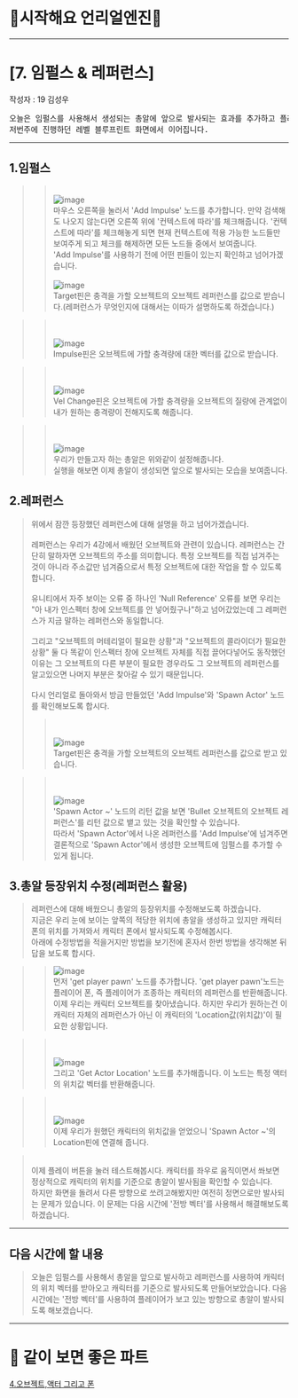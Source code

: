 # :raccoon:시작해요 언리얼엔진🌳


---

# [7. 임펄스 & 레퍼런스]
작성자 : 19 김성우

<pre>
오늘은 임펄스를 사용해서 생성되는 총알에 앞으로 발사되는 효과를 추가하고 플레이어를 기준으로 발사되도록 해보겠습니다.
저번주에 진행하던 레벨 블루프린트 화면에서 이어집니다.
</pre>

---
  
## 1.임펄스
>> <br>![image](./Pic/p1.png)
> <br> 마우스 오른쪽을 눌러서 'Add Impulse' 노드를 추가합니다. 만약 검색해도 나오지 않는다면 오른쪽 위에 '컨텍스트에 따라'를 체크해줍니다.
> '컨텍스트에 따라'를 체크해놓게 되면 현재 컨텍스트에 적용 가능한 노드들만 보여주게 되고 체크를 해제하면 모든 노드들 중에서 보여줍니다.
> <br> 'Add Impulse'를 사용하기 전에 어떤 핀들이 있는지 확인하고 넘어가겠습니다.
>> <br><br>![image](./Pic/p2.png)
> <br> Target핀은 충격을 가할 오브젝트의 오브젝트 레퍼런스를 값으로 받습니다.(레퍼런스가 무엇인지에 대해서는 이따가 설명하도록 하겠습니다.)

>> <br><br>![image](./Pic/p3.png)
> <br> Impulse핀은 오브젝트에 가할 충격량에 대한 벡터를 값으로 받습니다.

>> <br><br>![image](./Pic/p4.png)
> <br> Vel Change핀은 오브젝트에 가할 충격량을 오브젝트의 질량에 관계없이 내가 원하는 충격량이 전해지도록 해줍니다.

>> <br><br>![image](./Pic/p5.png)
> <br> 우리가 만들고자 하는 총알은 위와같이 설정해줍니다.
> <br> 실행을 해보면 이제 총알이 생성되면 앞으로 발사되는 모습을 보여줍니다.

## 2.레퍼런스
> 위에서 잠깐 등장했던 레퍼런스에 대해 설명을 하고 넘어가겠습니다.
> <br><br>레퍼런스는 우리가 4강에서 배웠던 오브젝트와 관련이 있습니다. 레퍼런스는 간단히 말하자면 오브젝트의 주소를 의미합니다. 특정 오브젝트를 직접 넘겨주는 것이 아니라 주소값만 넘겨줌으로서 특정 오브젝트에 대한 작업을 할 수 있도록 합니다.
> <br><br>유니티에서 자주 보이는 오류 중 하나인 'Null Reference' 오류를 보면 우리는 "아 내가 인스펙터 창에 오브젝트를 안 넣어줬구나"하고 넘어갔었는데 그 레퍼런스가 지금 말하는 레퍼런스와 동일합니다.
> <br><br>그리고 "오브젝트의 머테리얼이 필요한 상황"과 "오브젝트의 콜라이더가 필요한 상황" 둘 다 똑같이 인스펙터 창에 오브젝트 자체를 직접 끌어다넣어도 동작했던 이유는 그 오브젝트의 다른 부분이 필요한 경우라도 그 오브젝트의 레퍼런스를 알고있으면 나머지 부분은 찾아갈 수 있기 때문입니다.
> <br><br> 다시 언리얼로 돌아와서 방금 만들었던 'Add Impulse'와 'Spawn Actor' 노드를 확인해보도록 합시다.
> 
>> <br><br>![image](./Pic/p2.png)
> <br> Target핀은 충격을 가할 오브젝트의 오브젝트 레퍼런스를 값으로 받고 있습니다.

>> <br><br>![image](./Pic/p6.png)
> <br> 'Spawn Actor ~' 노드의 리턴 값을 보면 'Bullet 오브젝트의 오브젝트 레퍼런스'를 리턴 값으로 뱉고 있는 것을 확인할 수 있습니다.
> <br> 따라서 'Spawn Actor'에서 나온 레퍼런스를 'Add Impulse'에 넘겨주면 결론적으로 'Spawn Actor'에서 생성한 오브젝트에 임펄스를 추가할 수 있게 됩니다.

## 3.총알 등장위치 수정(레퍼런스 활용)
> 레퍼런스에 대해 배웠으니 총알의 등장위치를 수정해보도록 하겠습니다.
> <br>지금은 우리 눈에 보이는 앞쪽의 적당한 위치에 총알을 생성하고 있지만 캐릭터 폰의 위치를 가져와서 캐릭터 폰에서 발사되도록 수정해봅시다.
> <br>아래에 수정방법을 적을거지만 방법을 보기전에 혼자서 한번 방법을 생각해본 뒤 답을 보도록 합시다.

>> ![image](./Pic/p7.png)
> <br> 먼저 'get player pawn' 노드를 추가합니다. 'get player pawn'노드는 플레이어 폰, 즉 플레이어가 조종하는 캐릭터의 레퍼런스를 반환해줍니다.
> <br> 이제 우리는 캐릭터 오브젝트를 찾아냈습니다. 하지만 우리가 원하는건 이 캐릭터 자체의 레퍼런스가 아닌 이 캐릭터의 'Location값(위치값)'이 필요한 상황입니다.

>> <br><br>![image](./Pic/p8.png)
> <br> 그리고 'Get Actor Location' 노드를 추가해줍니다. 이 노드는 특정 액터의 위치값 벡터를 반환해줍니다.

>> <br><br>![image](./Pic/p9.png)
> <br> 이제 우리가 원했던 캐릭터의 위치값을 얻었으니 'Spawn Actor ~'의 Location핀에 연결해 줍니다.

> <br>이제 플레이 버튼을 눌러 테스트해봅시다. 캐릭터를 좌우로 움직이면서 쏴보면 정상적으로 캐릭터의 위치를 기준으로 총알이 발사됨을 확인할 수 있습니다.
> <br> 하지만 화면을 돌려서 다른 방향으로 쏘려고해봤지만 여전히 정면으로만 발사되는 문제가 있습니다. 이 문제는 다음 시간에 '전방 벡터'를 사용해서 해결해보도록 하겠습니다.



---
## 다음 시간에 할 내용
> 오늘은 임펄스를 사용해서 총알을 앞으로 발사하고 레퍼런스를 사용하여 캐릭터의 위치 벡터를 받아오고 캐릭터를 기준으로 발사되도록 만들어보았습니다.
> 다음 시간에는 '전방 벡터'를 사용하여 플레이어가 보고 있는 방향으로 총알이 발사되도록 해보겠습니다.

---
# 🤝 같이 보면 좋은 파트
[4.오브젝트,액터 그리고 폰](https://github.com/starhome7/GG_Unity_GitHub/blob/main/Unreal_Basic/4.%EC%98%A4%EB%B8%8C%EC%A0%9D%ED%8A%B8%2C%EC%95%A1%ED%84%B0%20%EA%B7%B8%EB%A6%AC%EA%B3%A0%20%ED%8F%B0/4.%EC%98%A4%EB%B8%8C%EC%A0%9D%ED%8A%B8%2C%EC%95%A1%ED%84%B0%20%EA%B7%B8%EB%A6%AC%EA%B3%A0%20%ED%8F%B0.md)


